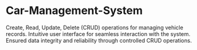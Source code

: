 # Car-Management-System
Create, Read, Update, Delete (CRUD) operations for managing vehicle records. Intuitive user interface for seamless interaction with the system. Ensured data integrity and reliability through controlled CRUD operations.
